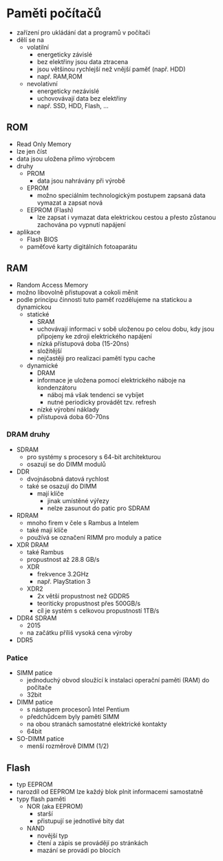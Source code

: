 # Paměti počítačů

- zařízení pro ukládání dat a programů v počítači
- dělí se na
  - volatilní
    - energeticky závislé
    - bez elektřiny jsou data ztracena
    - jsou většinou rychlejší než vnější paměť (např. HDD)
    - např. RAM,ROM
  - nevolativní
    - energeticky nezávislé
    - uchovovávají data bez elektřiny
    - např. SSD, HDD, Flash, ...

## ROM

- Read Only Memory
- lze jen číst
- data jsou uložena přímo výrobcem
- druhy
  - PROM
    - data jsou nahrávány při výrobě
  - EPROM
    - možno speciálním technologickým postupem zapsaná data vymazat a zapsat nová
  - EEPROM (Flash)
    - lze zapsat i vymazat data elektrickou cestou a přesto zůstanou zachována po vypnutí napájení
- aplikace
  - Flash BIOS
  - paměťové karty digitálních fotoaparátu

## RAM

- Random Access Memory
- možno libovolně přistupovat a cokoli měnit
- podle principu činnosti tuto paměť rozdělujeme na statickou a dynamickou
  - statické
    - SRAM
    - uchovávají informaci v sobě uloženou po celou dobu, kdy jsou připojeny ke zdroji elektrického napájení
    - nízká přístupová doba (15-20ns)
    - složitější
    - nejčastěji pro realizaci pamětí typu cache
  - dynamické
    - DRAM
    - informace je uložena pomocí elektrického náboje na kondenzátoru
      - náboj má však tendenci se vybíjet
      - nutné periodicky provádět tzv. refresh
    - nízké výrobní náklady
    - přístupová doba 60-70ns

### DRAM druhy

- SDRAM
  - pro systémy s procesory s 64-bit architekturou
  - osazují se do DIMM modulů
- DDR
  - dvojnásobná datová rychlost
  - také se osazují do DIMM
    - mají klíče
      - jinak umístěné výřezy
      - nelze zasunout do patic pro SDRAM
- RDRAM
  - mnoho firem v čele s Rambus a Intelem
  - také mají klíče
  - používá se označení RIMM pro moduly a patice
- XDR DRAM
  - také Rambus
  - propustnost až 28.8 GB/s
  - XDR
    - frekvence 3.2GHz
    - např. PlayStation 3
  - XDR2
    - 2x větší propustnost než GDDR5
    - teoriticky propustnost přes 500GB/s
    - cíl je systém s celkovou propustností 1TB/s
- DDR4 SDRAM
  - 2015
  - na začátku příliš vysoká cena výroby
- DDR5

### Patice

- SIMM patice
  - jednoduchý obvod sloužící k instalaci operační paměti (RAM) do počítače
  - 32bit
- DIMM patice
  - s nástupem procesorů Intel Pentium
  - předchůdcem byly paměti SIMM
  - na obou stranách samostatné elektrické kontakty
  - 64bit
- SO-DIMM patice
  - menší rozměrově DIMM (1/2)

## Flash

- typ EEPROM
- narozdíl od EEPROM lze každý blok plnit informacemi samostatně
- typy flash paměti
  - NOR (aka EEPROM)
    - starší
    - přistupují se jednotlivé bity dat
  - NAND
    - novější typ
    - čtení a zápis se provádějí po stránkách
    - mazání se provádí po blocích
